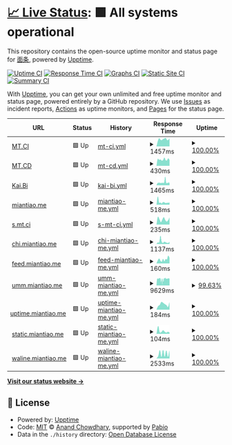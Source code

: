 # [📈 Live Status](https://uptime.miantiao.me): <!--live status--> **🟩 All systems operational**

This repository contains the open-source uptime monitor and status page for [面条](https://mt.ci), powered by [Upptime](https://github.com/upptime/upptime).

[![Uptime CI](https://github.com/ccbikai/upptime/workflows/Uptime%20CI/badge.svg)](https://github.com/ccbikai/upptime/actions?query=workflow%3A%22Uptime+CI%22)
[![Response Time CI](https://github.com/ccbikai/upptime/workflows/Response%20Time%20CI/badge.svg)](https://github.com/ccbikai/upptime/actions?query=workflow%3A%22Response+Time+CI%22)
[![Graphs CI](https://github.com/ccbikai/upptime/workflows/Graphs%20CI/badge.svg)](https://github.com/ccbikai/upptime/actions?query=workflow%3A%22Graphs+CI%22)
[![Static Site CI](https://github.com/ccbikai/upptime/workflows/Static%20Site%20CI/badge.svg)](https://github.com/ccbikai/upptime/actions?query=workflow%3A%22Static+Site+CI%22)
[![Summary CI](https://github.com/ccbikai/upptime/workflows/Summary%20CI/badge.svg)](https://github.com/ccbikai/upptime/actions?query=workflow%3A%22Summary+CI%22)

With [Upptime](https://upptime.js.org), you can get your own unlimited and free uptime monitor and status page, powered entirely by a GitHub repository. We use [Issues](https://github.com/ccbikai/upptime/issues) as incident reports, [Actions](https://github.com/ccbikai/upptime/actions) as uptime monitors, and [Pages](https://uptime.miantiao.me) for the status page.

<!--start: status pages-->
<!-- This summary is generated by Upptime (https://github.com/upptime/upptime) -->
<!-- Do not edit this manually, your changes will be overwritten -->
<!-- prettier-ignore -->
| URL | Status | History | Response Time | Uptime |
| --- | ------ | ------- | ------------- | ------ |
| <img alt="" src="https://icons.duckduckgo.com/ip3/mt.ci.ico" height="13"> [MT.CI](https://mt.ci) | 🟩 Up | [mt-ci.yml](https://github.com/ccbikai/upptime/commits/HEAD/history/mt-ci.yml) | <details><summary><img alt="Response time graph" src="./graphs/mt-ci/response-time-week.png" height="20"> 1457ms</summary><br><a href="https://uptime.miantiao.me/history/mt-ci"><img alt="Response time 1548" src="https://img.shields.io/endpoint?url=https%3A%2F%2Fraw.githubusercontent.com%2Fccbikai%2Fupptime%2FHEAD%2Fapi%2Fmt-ci%2Fresponse-time.json"></a><br><a href="https://uptime.miantiao.me/history/mt-ci"><img alt="24-hour response time 1632" src="https://img.shields.io/endpoint?url=https%3A%2F%2Fraw.githubusercontent.com%2Fccbikai%2Fupptime%2FHEAD%2Fapi%2Fmt-ci%2Fresponse-time-day.json"></a><br><a href="https://uptime.miantiao.me/history/mt-ci"><img alt="7-day response time 1457" src="https://img.shields.io/endpoint?url=https%3A%2F%2Fraw.githubusercontent.com%2Fccbikai%2Fupptime%2FHEAD%2Fapi%2Fmt-ci%2Fresponse-time-week.json"></a><br><a href="https://uptime.miantiao.me/history/mt-ci"><img alt="30-day response time 1548" src="https://img.shields.io/endpoint?url=https%3A%2F%2Fraw.githubusercontent.com%2Fccbikai%2Fupptime%2FHEAD%2Fapi%2Fmt-ci%2Fresponse-time-month.json"></a><br><a href="https://uptime.miantiao.me/history/mt-ci"><img alt="1-year response time 1548" src="https://img.shields.io/endpoint?url=https%3A%2F%2Fraw.githubusercontent.com%2Fccbikai%2Fupptime%2FHEAD%2Fapi%2Fmt-ci%2Fresponse-time-year.json"></a></details> | <details><summary><a href="https://uptime.miantiao.me/history/mt-ci">100.00%</a></summary><a href="https://uptime.miantiao.me/history/mt-ci"><img alt="All-time uptime 100.00%" src="https://img.shields.io/endpoint?url=https%3A%2F%2Fraw.githubusercontent.com%2Fccbikai%2Fupptime%2FHEAD%2Fapi%2Fmt-ci%2Fuptime.json"></a><br><a href="https://uptime.miantiao.me/history/mt-ci"><img alt="24-hour uptime 100.00%" src="https://img.shields.io/endpoint?url=https%3A%2F%2Fraw.githubusercontent.com%2Fccbikai%2Fupptime%2FHEAD%2Fapi%2Fmt-ci%2Fuptime-day.json"></a><br><a href="https://uptime.miantiao.me/history/mt-ci"><img alt="7-day uptime 100.00%" src="https://img.shields.io/endpoint?url=https%3A%2F%2Fraw.githubusercontent.com%2Fccbikai%2Fupptime%2FHEAD%2Fapi%2Fmt-ci%2Fuptime-week.json"></a><br><a href="https://uptime.miantiao.me/history/mt-ci"><img alt="30-day uptime 100.00%" src="https://img.shields.io/endpoint?url=https%3A%2F%2Fraw.githubusercontent.com%2Fccbikai%2Fupptime%2FHEAD%2Fapi%2Fmt-ci%2Fuptime-month.json"></a><br><a href="https://uptime.miantiao.me/history/mt-ci"><img alt="1-year uptime 100.00%" src="https://img.shields.io/endpoint?url=https%3A%2F%2Fraw.githubusercontent.com%2Fccbikai%2Fupptime%2FHEAD%2Fapi%2Fmt-ci%2Fuptime-year.json"></a></details>
| <img alt="" src="https://icons.duckduckgo.com/ip3/mt.cd.ico" height="13"> [MT.CD](https://mt.cd) | 🟩 Up | [mt-cd.yml](https://github.com/ccbikai/upptime/commits/HEAD/history/mt-cd.yml) | <details><summary><img alt="Response time graph" src="./graphs/mt-cd/response-time-week.png" height="20"> 430ms</summary><br><a href="https://uptime.miantiao.me/history/mt-cd"><img alt="Response time 445" src="https://img.shields.io/endpoint?url=https%3A%2F%2Fraw.githubusercontent.com%2Fccbikai%2Fupptime%2FHEAD%2Fapi%2Fmt-cd%2Fresponse-time.json"></a><br><a href="https://uptime.miantiao.me/history/mt-cd"><img alt="24-hour response time 401" src="https://img.shields.io/endpoint?url=https%3A%2F%2Fraw.githubusercontent.com%2Fccbikai%2Fupptime%2FHEAD%2Fapi%2Fmt-cd%2Fresponse-time-day.json"></a><br><a href="https://uptime.miantiao.me/history/mt-cd"><img alt="7-day response time 430" src="https://img.shields.io/endpoint?url=https%3A%2F%2Fraw.githubusercontent.com%2Fccbikai%2Fupptime%2FHEAD%2Fapi%2Fmt-cd%2Fresponse-time-week.json"></a><br><a href="https://uptime.miantiao.me/history/mt-cd"><img alt="30-day response time 445" src="https://img.shields.io/endpoint?url=https%3A%2F%2Fraw.githubusercontent.com%2Fccbikai%2Fupptime%2FHEAD%2Fapi%2Fmt-cd%2Fresponse-time-month.json"></a><br><a href="https://uptime.miantiao.me/history/mt-cd"><img alt="1-year response time 445" src="https://img.shields.io/endpoint?url=https%3A%2F%2Fraw.githubusercontent.com%2Fccbikai%2Fupptime%2FHEAD%2Fapi%2Fmt-cd%2Fresponse-time-year.json"></a></details> | <details><summary><a href="https://uptime.miantiao.me/history/mt-cd">100.00%</a></summary><a href="https://uptime.miantiao.me/history/mt-cd"><img alt="All-time uptime 100.00%" src="https://img.shields.io/endpoint?url=https%3A%2F%2Fraw.githubusercontent.com%2Fccbikai%2Fupptime%2FHEAD%2Fapi%2Fmt-cd%2Fuptime.json"></a><br><a href="https://uptime.miantiao.me/history/mt-cd"><img alt="24-hour uptime 100.00%" src="https://img.shields.io/endpoint?url=https%3A%2F%2Fraw.githubusercontent.com%2Fccbikai%2Fupptime%2FHEAD%2Fapi%2Fmt-cd%2Fuptime-day.json"></a><br><a href="https://uptime.miantiao.me/history/mt-cd"><img alt="7-day uptime 100.00%" src="https://img.shields.io/endpoint?url=https%3A%2F%2Fraw.githubusercontent.com%2Fccbikai%2Fupptime%2FHEAD%2Fapi%2Fmt-cd%2Fuptime-week.json"></a><br><a href="https://uptime.miantiao.me/history/mt-cd"><img alt="30-day uptime 100.00%" src="https://img.shields.io/endpoint?url=https%3A%2F%2Fraw.githubusercontent.com%2Fccbikai%2Fupptime%2FHEAD%2Fapi%2Fmt-cd%2Fuptime-month.json"></a><br><a href="https://uptime.miantiao.me/history/mt-cd"><img alt="1-year uptime 100.00%" src="https://img.shields.io/endpoint?url=https%3A%2F%2Fraw.githubusercontent.com%2Fccbikai%2Fupptime%2FHEAD%2Fapi%2Fmt-cd%2Fuptime-year.json"></a></details>
| <img alt="" src="https://icons.duckduckgo.com/ip3/kai.bi.ico" height="13"> [Kai.Bi](https://kai.bi) | 🟩 Up | [kai-bi.yml](https://github.com/ccbikai/upptime/commits/HEAD/history/kai-bi.yml) | <details><summary><img alt="Response time graph" src="./graphs/kai-bi/response-time-week.png" height="20"> 1465ms</summary><br><a href="https://uptime.miantiao.me/history/kai-bi"><img alt="Response time 1362" src="https://img.shields.io/endpoint?url=https%3A%2F%2Fraw.githubusercontent.com%2Fccbikai%2Fupptime%2FHEAD%2Fapi%2Fkai-bi%2Fresponse-time.json"></a><br><a href="https://uptime.miantiao.me/history/kai-bi"><img alt="24-hour response time 1235" src="https://img.shields.io/endpoint?url=https%3A%2F%2Fraw.githubusercontent.com%2Fccbikai%2Fupptime%2FHEAD%2Fapi%2Fkai-bi%2Fresponse-time-day.json"></a><br><a href="https://uptime.miantiao.me/history/kai-bi"><img alt="7-day response time 1465" src="https://img.shields.io/endpoint?url=https%3A%2F%2Fraw.githubusercontent.com%2Fccbikai%2Fupptime%2FHEAD%2Fapi%2Fkai-bi%2Fresponse-time-week.json"></a><br><a href="https://uptime.miantiao.me/history/kai-bi"><img alt="30-day response time 1362" src="https://img.shields.io/endpoint?url=https%3A%2F%2Fraw.githubusercontent.com%2Fccbikai%2Fupptime%2FHEAD%2Fapi%2Fkai-bi%2Fresponse-time-month.json"></a><br><a href="https://uptime.miantiao.me/history/kai-bi"><img alt="1-year response time 1362" src="https://img.shields.io/endpoint?url=https%3A%2F%2Fraw.githubusercontent.com%2Fccbikai%2Fupptime%2FHEAD%2Fapi%2Fkai-bi%2Fresponse-time-year.json"></a></details> | <details><summary><a href="https://uptime.miantiao.me/history/kai-bi">100.00%</a></summary><a href="https://uptime.miantiao.me/history/kai-bi"><img alt="All-time uptime 100.00%" src="https://img.shields.io/endpoint?url=https%3A%2F%2Fraw.githubusercontent.com%2Fccbikai%2Fupptime%2FHEAD%2Fapi%2Fkai-bi%2Fuptime.json"></a><br><a href="https://uptime.miantiao.me/history/kai-bi"><img alt="24-hour uptime 100.00%" src="https://img.shields.io/endpoint?url=https%3A%2F%2Fraw.githubusercontent.com%2Fccbikai%2Fupptime%2FHEAD%2Fapi%2Fkai-bi%2Fuptime-day.json"></a><br><a href="https://uptime.miantiao.me/history/kai-bi"><img alt="7-day uptime 100.00%" src="https://img.shields.io/endpoint?url=https%3A%2F%2Fraw.githubusercontent.com%2Fccbikai%2Fupptime%2FHEAD%2Fapi%2Fkai-bi%2Fuptime-week.json"></a><br><a href="https://uptime.miantiao.me/history/kai-bi"><img alt="30-day uptime 100.00%" src="https://img.shields.io/endpoint?url=https%3A%2F%2Fraw.githubusercontent.com%2Fccbikai%2Fupptime%2FHEAD%2Fapi%2Fkai-bi%2Fuptime-month.json"></a><br><a href="https://uptime.miantiao.me/history/kai-bi"><img alt="1-year uptime 100.00%" src="https://img.shields.io/endpoint?url=https%3A%2F%2Fraw.githubusercontent.com%2Fccbikai%2Fupptime%2FHEAD%2Fapi%2Fkai-bi%2Fuptime-year.json"></a></details>
| <img alt="" src="https://icons.duckduckgo.com/ip3/miantiao.me.ico" height="13"> [miantiao.me](https://miantiao.me) | 🟩 Up | [miantiao-me.yml](https://github.com/ccbikai/upptime/commits/HEAD/history/miantiao-me.yml) | <details><summary><img alt="Response time graph" src="./graphs/miantiao-me/response-time-week.png" height="20"> 518ms</summary><br><a href="https://uptime.miantiao.me/history/miantiao-me"><img alt="Response time 482" src="https://img.shields.io/endpoint?url=https%3A%2F%2Fraw.githubusercontent.com%2Fccbikai%2Fupptime%2FHEAD%2Fapi%2Fmiantiao-me%2Fresponse-time.json"></a><br><a href="https://uptime.miantiao.me/history/miantiao-me"><img alt="24-hour response time 429" src="https://img.shields.io/endpoint?url=https%3A%2F%2Fraw.githubusercontent.com%2Fccbikai%2Fupptime%2FHEAD%2Fapi%2Fmiantiao-me%2Fresponse-time-day.json"></a><br><a href="https://uptime.miantiao.me/history/miantiao-me"><img alt="7-day response time 518" src="https://img.shields.io/endpoint?url=https%3A%2F%2Fraw.githubusercontent.com%2Fccbikai%2Fupptime%2FHEAD%2Fapi%2Fmiantiao-me%2Fresponse-time-week.json"></a><br><a href="https://uptime.miantiao.me/history/miantiao-me"><img alt="30-day response time 482" src="https://img.shields.io/endpoint?url=https%3A%2F%2Fraw.githubusercontent.com%2Fccbikai%2Fupptime%2FHEAD%2Fapi%2Fmiantiao-me%2Fresponse-time-month.json"></a><br><a href="https://uptime.miantiao.me/history/miantiao-me"><img alt="1-year response time 482" src="https://img.shields.io/endpoint?url=https%3A%2F%2Fraw.githubusercontent.com%2Fccbikai%2Fupptime%2FHEAD%2Fapi%2Fmiantiao-me%2Fresponse-time-year.json"></a></details> | <details><summary><a href="https://uptime.miantiao.me/history/miantiao-me">100.00%</a></summary><a href="https://uptime.miantiao.me/history/miantiao-me"><img alt="All-time uptime 100.00%" src="https://img.shields.io/endpoint?url=https%3A%2F%2Fraw.githubusercontent.com%2Fccbikai%2Fupptime%2FHEAD%2Fapi%2Fmiantiao-me%2Fuptime.json"></a><br><a href="https://uptime.miantiao.me/history/miantiao-me"><img alt="24-hour uptime 100.00%" src="https://img.shields.io/endpoint?url=https%3A%2F%2Fraw.githubusercontent.com%2Fccbikai%2Fupptime%2FHEAD%2Fapi%2Fmiantiao-me%2Fuptime-day.json"></a><br><a href="https://uptime.miantiao.me/history/miantiao-me"><img alt="7-day uptime 100.00%" src="https://img.shields.io/endpoint?url=https%3A%2F%2Fraw.githubusercontent.com%2Fccbikai%2Fupptime%2FHEAD%2Fapi%2Fmiantiao-me%2Fuptime-week.json"></a><br><a href="https://uptime.miantiao.me/history/miantiao-me"><img alt="30-day uptime 100.00%" src="https://img.shields.io/endpoint?url=https%3A%2F%2Fraw.githubusercontent.com%2Fccbikai%2Fupptime%2FHEAD%2Fapi%2Fmiantiao-me%2Fuptime-month.json"></a><br><a href="https://uptime.miantiao.me/history/miantiao-me"><img alt="1-year uptime 100.00%" src="https://img.shields.io/endpoint?url=https%3A%2F%2Fraw.githubusercontent.com%2Fccbikai%2Fupptime%2FHEAD%2Fapi%2Fmiantiao-me%2Fuptime-year.json"></a></details>
| <img alt="" src="https://icons.duckduckgo.com/ip3/s.mt.ci.ico" height="13"> [s.mt.ci](https://s.mt.ci) | 🟩 Up | [s-mt-ci.yml](https://github.com/ccbikai/upptime/commits/HEAD/history/s-mt-ci.yml) | <details><summary><img alt="Response time graph" src="./graphs/s-mt-ci/response-time-week.png" height="20"> 235ms</summary><br><a href="https://uptime.miantiao.me/history/s-mt-ci"><img alt="Response time 235" src="https://img.shields.io/endpoint?url=https%3A%2F%2Fraw.githubusercontent.com%2Fccbikai%2Fupptime%2FHEAD%2Fapi%2Fs-mt-ci%2Fresponse-time.json"></a><br><a href="https://uptime.miantiao.me/history/s-mt-ci"><img alt="24-hour response time 323" src="https://img.shields.io/endpoint?url=https%3A%2F%2Fraw.githubusercontent.com%2Fccbikai%2Fupptime%2FHEAD%2Fapi%2Fs-mt-ci%2Fresponse-time-day.json"></a><br><a href="https://uptime.miantiao.me/history/s-mt-ci"><img alt="7-day response time 235" src="https://img.shields.io/endpoint?url=https%3A%2F%2Fraw.githubusercontent.com%2Fccbikai%2Fupptime%2FHEAD%2Fapi%2Fs-mt-ci%2Fresponse-time-week.json"></a><br><a href="https://uptime.miantiao.me/history/s-mt-ci"><img alt="30-day response time 235" src="https://img.shields.io/endpoint?url=https%3A%2F%2Fraw.githubusercontent.com%2Fccbikai%2Fupptime%2FHEAD%2Fapi%2Fs-mt-ci%2Fresponse-time-month.json"></a><br><a href="https://uptime.miantiao.me/history/s-mt-ci"><img alt="1-year response time 235" src="https://img.shields.io/endpoint?url=https%3A%2F%2Fraw.githubusercontent.com%2Fccbikai%2Fupptime%2FHEAD%2Fapi%2Fs-mt-ci%2Fresponse-time-year.json"></a></details> | <details><summary><a href="https://uptime.miantiao.me/history/s-mt-ci">100.00%</a></summary><a href="https://uptime.miantiao.me/history/s-mt-ci"><img alt="All-time uptime 100.00%" src="https://img.shields.io/endpoint?url=https%3A%2F%2Fraw.githubusercontent.com%2Fccbikai%2Fupptime%2FHEAD%2Fapi%2Fs-mt-ci%2Fuptime.json"></a><br><a href="https://uptime.miantiao.me/history/s-mt-ci"><img alt="24-hour uptime 100.00%" src="https://img.shields.io/endpoint?url=https%3A%2F%2Fraw.githubusercontent.com%2Fccbikai%2Fupptime%2FHEAD%2Fapi%2Fs-mt-ci%2Fuptime-day.json"></a><br><a href="https://uptime.miantiao.me/history/s-mt-ci"><img alt="7-day uptime 100.00%" src="https://img.shields.io/endpoint?url=https%3A%2F%2Fraw.githubusercontent.com%2Fccbikai%2Fupptime%2FHEAD%2Fapi%2Fs-mt-ci%2Fuptime-week.json"></a><br><a href="https://uptime.miantiao.me/history/s-mt-ci"><img alt="30-day uptime 100.00%" src="https://img.shields.io/endpoint?url=https%3A%2F%2Fraw.githubusercontent.com%2Fccbikai%2Fupptime%2FHEAD%2Fapi%2Fs-mt-ci%2Fuptime-month.json"></a><br><a href="https://uptime.miantiao.me/history/s-mt-ci"><img alt="1-year uptime 100.00%" src="https://img.shields.io/endpoint?url=https%3A%2F%2Fraw.githubusercontent.com%2Fccbikai%2Fupptime%2FHEAD%2Fapi%2Fs-mt-ci%2Fuptime-year.json"></a></details>
| <img alt="" src="https://icons.duckduckgo.com/ip3/chi.miantiao.me.ico" height="13"> [chi.miantiao.me](https://chi.miantiao.me) | 🟩 Up | [chi-miantiao-me.yml](https://github.com/ccbikai/upptime/commits/HEAD/history/chi-miantiao-me.yml) | <details><summary><img alt="Response time graph" src="./graphs/chi-miantiao-me/response-time-week.png" height="20"> 1137ms</summary><br><a href="https://uptime.miantiao.me/history/chi-miantiao-me"><img alt="Response time 1077" src="https://img.shields.io/endpoint?url=https%3A%2F%2Fraw.githubusercontent.com%2Fccbikai%2Fupptime%2FHEAD%2Fapi%2Fchi-miantiao-me%2Fresponse-time.json"></a><br><a href="https://uptime.miantiao.me/history/chi-miantiao-me"><img alt="24-hour response time 1062" src="https://img.shields.io/endpoint?url=https%3A%2F%2Fraw.githubusercontent.com%2Fccbikai%2Fupptime%2FHEAD%2Fapi%2Fchi-miantiao-me%2Fresponse-time-day.json"></a><br><a href="https://uptime.miantiao.me/history/chi-miantiao-me"><img alt="7-day response time 1137" src="https://img.shields.io/endpoint?url=https%3A%2F%2Fraw.githubusercontent.com%2Fccbikai%2Fupptime%2FHEAD%2Fapi%2Fchi-miantiao-me%2Fresponse-time-week.json"></a><br><a href="https://uptime.miantiao.me/history/chi-miantiao-me"><img alt="30-day response time 1077" src="https://img.shields.io/endpoint?url=https%3A%2F%2Fraw.githubusercontent.com%2Fccbikai%2Fupptime%2FHEAD%2Fapi%2Fchi-miantiao-me%2Fresponse-time-month.json"></a><br><a href="https://uptime.miantiao.me/history/chi-miantiao-me"><img alt="1-year response time 1077" src="https://img.shields.io/endpoint?url=https%3A%2F%2Fraw.githubusercontent.com%2Fccbikai%2Fupptime%2FHEAD%2Fapi%2Fchi-miantiao-me%2Fresponse-time-year.json"></a></details> | <details><summary><a href="https://uptime.miantiao.me/history/chi-miantiao-me">100.00%</a></summary><a href="https://uptime.miantiao.me/history/chi-miantiao-me"><img alt="All-time uptime 100.00%" src="https://img.shields.io/endpoint?url=https%3A%2F%2Fraw.githubusercontent.com%2Fccbikai%2Fupptime%2FHEAD%2Fapi%2Fchi-miantiao-me%2Fuptime.json"></a><br><a href="https://uptime.miantiao.me/history/chi-miantiao-me"><img alt="24-hour uptime 100.00%" src="https://img.shields.io/endpoint?url=https%3A%2F%2Fraw.githubusercontent.com%2Fccbikai%2Fupptime%2FHEAD%2Fapi%2Fchi-miantiao-me%2Fuptime-day.json"></a><br><a href="https://uptime.miantiao.me/history/chi-miantiao-me"><img alt="7-day uptime 100.00%" src="https://img.shields.io/endpoint?url=https%3A%2F%2Fraw.githubusercontent.com%2Fccbikai%2Fupptime%2FHEAD%2Fapi%2Fchi-miantiao-me%2Fuptime-week.json"></a><br><a href="https://uptime.miantiao.me/history/chi-miantiao-me"><img alt="30-day uptime 100.00%" src="https://img.shields.io/endpoint?url=https%3A%2F%2Fraw.githubusercontent.com%2Fccbikai%2Fupptime%2FHEAD%2Fapi%2Fchi-miantiao-me%2Fuptime-month.json"></a><br><a href="https://uptime.miantiao.me/history/chi-miantiao-me"><img alt="1-year uptime 100.00%" src="https://img.shields.io/endpoint?url=https%3A%2F%2Fraw.githubusercontent.com%2Fccbikai%2Fupptime%2FHEAD%2Fapi%2Fchi-miantiao-me%2Fuptime-year.json"></a></details>
| <img alt="" src="https://icons.duckduckgo.com/ip3/feed.miantiao.me.ico" height="13"> [feed.miantiao.me](https://feed.miantiao.me) | 🟩 Up | [feed-miantiao-me.yml](https://github.com/ccbikai/upptime/commits/HEAD/history/feed-miantiao-me.yml) | <details><summary><img alt="Response time graph" src="./graphs/feed-miantiao-me/response-time-week.png" height="20"> 160ms</summary><br><a href="https://uptime.miantiao.me/history/feed-miantiao-me"><img alt="Response time 224" src="https://img.shields.io/endpoint?url=https%3A%2F%2Fraw.githubusercontent.com%2Fccbikai%2Fupptime%2FHEAD%2Fapi%2Ffeed-miantiao-me%2Fresponse-time.json"></a><br><a href="https://uptime.miantiao.me/history/feed-miantiao-me"><img alt="24-hour response time 223" src="https://img.shields.io/endpoint?url=https%3A%2F%2Fraw.githubusercontent.com%2Fccbikai%2Fupptime%2FHEAD%2Fapi%2Ffeed-miantiao-me%2Fresponse-time-day.json"></a><br><a href="https://uptime.miantiao.me/history/feed-miantiao-me"><img alt="7-day response time 160" src="https://img.shields.io/endpoint?url=https%3A%2F%2Fraw.githubusercontent.com%2Fccbikai%2Fupptime%2FHEAD%2Fapi%2Ffeed-miantiao-me%2Fresponse-time-week.json"></a><br><a href="https://uptime.miantiao.me/history/feed-miantiao-me"><img alt="30-day response time 224" src="https://img.shields.io/endpoint?url=https%3A%2F%2Fraw.githubusercontent.com%2Fccbikai%2Fupptime%2FHEAD%2Fapi%2Ffeed-miantiao-me%2Fresponse-time-month.json"></a><br><a href="https://uptime.miantiao.me/history/feed-miantiao-me"><img alt="1-year response time 224" src="https://img.shields.io/endpoint?url=https%3A%2F%2Fraw.githubusercontent.com%2Fccbikai%2Fupptime%2FHEAD%2Fapi%2Ffeed-miantiao-me%2Fresponse-time-year.json"></a></details> | <details><summary><a href="https://uptime.miantiao.me/history/feed-miantiao-me">100.00%</a></summary><a href="https://uptime.miantiao.me/history/feed-miantiao-me"><img alt="All-time uptime 99.71%" src="https://img.shields.io/endpoint?url=https%3A%2F%2Fraw.githubusercontent.com%2Fccbikai%2Fupptime%2FHEAD%2Fapi%2Ffeed-miantiao-me%2Fuptime.json"></a><br><a href="https://uptime.miantiao.me/history/feed-miantiao-me"><img alt="24-hour uptime 100.00%" src="https://img.shields.io/endpoint?url=https%3A%2F%2Fraw.githubusercontent.com%2Fccbikai%2Fupptime%2FHEAD%2Fapi%2Ffeed-miantiao-me%2Fuptime-day.json"></a><br><a href="https://uptime.miantiao.me/history/feed-miantiao-me"><img alt="7-day uptime 100.00%" src="https://img.shields.io/endpoint?url=https%3A%2F%2Fraw.githubusercontent.com%2Fccbikai%2Fupptime%2FHEAD%2Fapi%2Ffeed-miantiao-me%2Fuptime-week.json"></a><br><a href="https://uptime.miantiao.me/history/feed-miantiao-me"><img alt="30-day uptime 99.71%" src="https://img.shields.io/endpoint?url=https%3A%2F%2Fraw.githubusercontent.com%2Fccbikai%2Fupptime%2FHEAD%2Fapi%2Ffeed-miantiao-me%2Fuptime-month.json"></a><br><a href="https://uptime.miantiao.me/history/feed-miantiao-me"><img alt="1-year uptime 99.71%" src="https://img.shields.io/endpoint?url=https%3A%2F%2Fraw.githubusercontent.com%2Fccbikai%2Fupptime%2FHEAD%2Fapi%2Ffeed-miantiao-me%2Fuptime-year.json"></a></details>
| <img alt="" src="https://icons.duckduckgo.com/ip3/umm.miantiao.me.ico" height="13"> [umm.miantiao.me](https://umm.miantiao.me/api/auth/verify) | 🟩 Up | [umm-miantiao-me.yml](https://github.com/ccbikai/upptime/commits/HEAD/history/umm-miantiao-me.yml) | <details><summary><img alt="Response time graph" src="./graphs/umm-miantiao-me/response-time-week.png" height="20"> 9629ms</summary><br><a href="https://uptime.miantiao.me/history/umm-miantiao-me"><img alt="Response time 9629" src="https://img.shields.io/endpoint?url=https%3A%2F%2Fraw.githubusercontent.com%2Fccbikai%2Fupptime%2FHEAD%2Fapi%2Fumm-miantiao-me%2Fresponse-time.json"></a><br><a href="https://uptime.miantiao.me/history/umm-miantiao-me"><img alt="24-hour response time 8471" src="https://img.shields.io/endpoint?url=https%3A%2F%2Fraw.githubusercontent.com%2Fccbikai%2Fupptime%2FHEAD%2Fapi%2Fumm-miantiao-me%2Fresponse-time-day.json"></a><br><a href="https://uptime.miantiao.me/history/umm-miantiao-me"><img alt="7-day response time 9629" src="https://img.shields.io/endpoint?url=https%3A%2F%2Fraw.githubusercontent.com%2Fccbikai%2Fupptime%2FHEAD%2Fapi%2Fumm-miantiao-me%2Fresponse-time-week.json"></a><br><a href="https://uptime.miantiao.me/history/umm-miantiao-me"><img alt="30-day response time 9629" src="https://img.shields.io/endpoint?url=https%3A%2F%2Fraw.githubusercontent.com%2Fccbikai%2Fupptime%2FHEAD%2Fapi%2Fumm-miantiao-me%2Fresponse-time-month.json"></a><br><a href="https://uptime.miantiao.me/history/umm-miantiao-me"><img alt="1-year response time 9629" src="https://img.shields.io/endpoint?url=https%3A%2F%2Fraw.githubusercontent.com%2Fccbikai%2Fupptime%2FHEAD%2Fapi%2Fumm-miantiao-me%2Fresponse-time-year.json"></a></details> | <details><summary><a href="https://uptime.miantiao.me/history/umm-miantiao-me">99.63%</a></summary><a href="https://uptime.miantiao.me/history/umm-miantiao-me"><img alt="All-time uptime 99.63%" src="https://img.shields.io/endpoint?url=https%3A%2F%2Fraw.githubusercontent.com%2Fccbikai%2Fupptime%2FHEAD%2Fapi%2Fumm-miantiao-me%2Fuptime.json"></a><br><a href="https://uptime.miantiao.me/history/umm-miantiao-me"><img alt="24-hour uptime 99.34%" src="https://img.shields.io/endpoint?url=https%3A%2F%2Fraw.githubusercontent.com%2Fccbikai%2Fupptime%2FHEAD%2Fapi%2Fumm-miantiao-me%2Fuptime-day.json"></a><br><a href="https://uptime.miantiao.me/history/umm-miantiao-me"><img alt="7-day uptime 99.63%" src="https://img.shields.io/endpoint?url=https%3A%2F%2Fraw.githubusercontent.com%2Fccbikai%2Fupptime%2FHEAD%2Fapi%2Fumm-miantiao-me%2Fuptime-week.json"></a><br><a href="https://uptime.miantiao.me/history/umm-miantiao-me"><img alt="30-day uptime 99.63%" src="https://img.shields.io/endpoint?url=https%3A%2F%2Fraw.githubusercontent.com%2Fccbikai%2Fupptime%2FHEAD%2Fapi%2Fumm-miantiao-me%2Fuptime-month.json"></a><br><a href="https://uptime.miantiao.me/history/umm-miantiao-me"><img alt="1-year uptime 99.63%" src="https://img.shields.io/endpoint?url=https%3A%2F%2Fraw.githubusercontent.com%2Fccbikai%2Fupptime%2FHEAD%2Fapi%2Fumm-miantiao-me%2Fuptime-year.json"></a></details>
| <img alt="" src="https://icons.duckduckgo.com/ip3/uptime.miantiao.me.ico" height="13"> [uptime.miantiao.me](https://uptime.miantiao.me) | 🟩 Up | [uptime-miantiao-me.yml](https://github.com/ccbikai/upptime/commits/HEAD/history/uptime-miantiao-me.yml) | <details><summary><img alt="Response time graph" src="./graphs/uptime-miantiao-me/response-time-week.png" height="20"> 184ms</summary><br><a href="https://uptime.miantiao.me/history/uptime-miantiao-me"><img alt="Response time 184" src="https://img.shields.io/endpoint?url=https%3A%2F%2Fraw.githubusercontent.com%2Fccbikai%2Fupptime%2FHEAD%2Fapi%2Fuptime-miantiao-me%2Fresponse-time.json"></a><br><a href="https://uptime.miantiao.me/history/uptime-miantiao-me"><img alt="24-hour response time 254" src="https://img.shields.io/endpoint?url=https%3A%2F%2Fraw.githubusercontent.com%2Fccbikai%2Fupptime%2FHEAD%2Fapi%2Fuptime-miantiao-me%2Fresponse-time-day.json"></a><br><a href="https://uptime.miantiao.me/history/uptime-miantiao-me"><img alt="7-day response time 184" src="https://img.shields.io/endpoint?url=https%3A%2F%2Fraw.githubusercontent.com%2Fccbikai%2Fupptime%2FHEAD%2Fapi%2Fuptime-miantiao-me%2Fresponse-time-week.json"></a><br><a href="https://uptime.miantiao.me/history/uptime-miantiao-me"><img alt="30-day response time 184" src="https://img.shields.io/endpoint?url=https%3A%2F%2Fraw.githubusercontent.com%2Fccbikai%2Fupptime%2FHEAD%2Fapi%2Fuptime-miantiao-me%2Fresponse-time-month.json"></a><br><a href="https://uptime.miantiao.me/history/uptime-miantiao-me"><img alt="1-year response time 184" src="https://img.shields.io/endpoint?url=https%3A%2F%2Fraw.githubusercontent.com%2Fccbikai%2Fupptime%2FHEAD%2Fapi%2Fuptime-miantiao-me%2Fresponse-time-year.json"></a></details> | <details><summary><a href="https://uptime.miantiao.me/history/uptime-miantiao-me">100.00%</a></summary><a href="https://uptime.miantiao.me/history/uptime-miantiao-me"><img alt="All-time uptime 100.00%" src="https://img.shields.io/endpoint?url=https%3A%2F%2Fraw.githubusercontent.com%2Fccbikai%2Fupptime%2FHEAD%2Fapi%2Fuptime-miantiao-me%2Fuptime.json"></a><br><a href="https://uptime.miantiao.me/history/uptime-miantiao-me"><img alt="24-hour uptime 100.00%" src="https://img.shields.io/endpoint?url=https%3A%2F%2Fraw.githubusercontent.com%2Fccbikai%2Fupptime%2FHEAD%2Fapi%2Fuptime-miantiao-me%2Fuptime-day.json"></a><br><a href="https://uptime.miantiao.me/history/uptime-miantiao-me"><img alt="7-day uptime 100.00%" src="https://img.shields.io/endpoint?url=https%3A%2F%2Fraw.githubusercontent.com%2Fccbikai%2Fupptime%2FHEAD%2Fapi%2Fuptime-miantiao-me%2Fuptime-week.json"></a><br><a href="https://uptime.miantiao.me/history/uptime-miantiao-me"><img alt="30-day uptime 100.00%" src="https://img.shields.io/endpoint?url=https%3A%2F%2Fraw.githubusercontent.com%2Fccbikai%2Fupptime%2FHEAD%2Fapi%2Fuptime-miantiao-me%2Fuptime-month.json"></a><br><a href="https://uptime.miantiao.me/history/uptime-miantiao-me"><img alt="1-year uptime 100.00%" src="https://img.shields.io/endpoint?url=https%3A%2F%2Fraw.githubusercontent.com%2Fccbikai%2Fupptime%2FHEAD%2Fapi%2Fuptime-miantiao-me%2Fuptime-year.json"></a></details>
| <img alt="" src="https://icons.duckduckgo.com/ip3/static.miantiao.me.ico" height="13"> [static.miantiao.me](https://static.miantiao.me/share/2024/k3g4qs/c3TrOQ.png) | 🟩 Up | [static-miantiao-me.yml](https://github.com/ccbikai/upptime/commits/HEAD/history/static-miantiao-me.yml) | <details><summary><img alt="Response time graph" src="./graphs/static-miantiao-me/response-time-week.png" height="20"> 104ms</summary><br><a href="https://uptime.miantiao.me/history/static-miantiao-me"><img alt="Response time 104" src="https://img.shields.io/endpoint?url=https%3A%2F%2Fraw.githubusercontent.com%2Fccbikai%2Fupptime%2FHEAD%2Fapi%2Fstatic-miantiao-me%2Fresponse-time.json"></a><br><a href="https://uptime.miantiao.me/history/static-miantiao-me"><img alt="24-hour response time 52" src="https://img.shields.io/endpoint?url=https%3A%2F%2Fraw.githubusercontent.com%2Fccbikai%2Fupptime%2FHEAD%2Fapi%2Fstatic-miantiao-me%2Fresponse-time-day.json"></a><br><a href="https://uptime.miantiao.me/history/static-miantiao-me"><img alt="7-day response time 104" src="https://img.shields.io/endpoint?url=https%3A%2F%2Fraw.githubusercontent.com%2Fccbikai%2Fupptime%2FHEAD%2Fapi%2Fstatic-miantiao-me%2Fresponse-time-week.json"></a><br><a href="https://uptime.miantiao.me/history/static-miantiao-me"><img alt="30-day response time 104" src="https://img.shields.io/endpoint?url=https%3A%2F%2Fraw.githubusercontent.com%2Fccbikai%2Fupptime%2FHEAD%2Fapi%2Fstatic-miantiao-me%2Fresponse-time-month.json"></a><br><a href="https://uptime.miantiao.me/history/static-miantiao-me"><img alt="1-year response time 104" src="https://img.shields.io/endpoint?url=https%3A%2F%2Fraw.githubusercontent.com%2Fccbikai%2Fupptime%2FHEAD%2Fapi%2Fstatic-miantiao-me%2Fresponse-time-year.json"></a></details> | <details><summary><a href="https://uptime.miantiao.me/history/static-miantiao-me">100.00%</a></summary><a href="https://uptime.miantiao.me/history/static-miantiao-me"><img alt="All-time uptime 100.00%" src="https://img.shields.io/endpoint?url=https%3A%2F%2Fraw.githubusercontent.com%2Fccbikai%2Fupptime%2FHEAD%2Fapi%2Fstatic-miantiao-me%2Fuptime.json"></a><br><a href="https://uptime.miantiao.me/history/static-miantiao-me"><img alt="24-hour uptime 100.00%" src="https://img.shields.io/endpoint?url=https%3A%2F%2Fraw.githubusercontent.com%2Fccbikai%2Fupptime%2FHEAD%2Fapi%2Fstatic-miantiao-me%2Fuptime-day.json"></a><br><a href="https://uptime.miantiao.me/history/static-miantiao-me"><img alt="7-day uptime 100.00%" src="https://img.shields.io/endpoint?url=https%3A%2F%2Fraw.githubusercontent.com%2Fccbikai%2Fupptime%2FHEAD%2Fapi%2Fstatic-miantiao-me%2Fuptime-week.json"></a><br><a href="https://uptime.miantiao.me/history/static-miantiao-me"><img alt="30-day uptime 100.00%" src="https://img.shields.io/endpoint?url=https%3A%2F%2Fraw.githubusercontent.com%2Fccbikai%2Fupptime%2FHEAD%2Fapi%2Fstatic-miantiao-me%2Fuptime-month.json"></a><br><a href="https://uptime.miantiao.me/history/static-miantiao-me"><img alt="1-year uptime 100.00%" src="https://img.shields.io/endpoint?url=https%3A%2F%2Fraw.githubusercontent.com%2Fccbikai%2Fupptime%2FHEAD%2Fapi%2Fstatic-miantiao-me%2Fuptime-year.json"></a></details>
| <img alt="" src="https://icons.duckduckgo.com/ip3/waline.miantiao.me.ico" height="13"> [waline.miantiao.me](https://waline.miantiao.me/ui) | 🟩 Up | [waline-miantiao-me.yml](https://github.com/ccbikai/upptime/commits/HEAD/history/waline-miantiao-me.yml) | <details><summary><img alt="Response time graph" src="./graphs/waline-miantiao-me/response-time-week.png" height="20"> 2533ms</summary><br><a href="https://uptime.miantiao.me/history/waline-miantiao-me"><img alt="Response time 2533" src="https://img.shields.io/endpoint?url=https%3A%2F%2Fraw.githubusercontent.com%2Fccbikai%2Fupptime%2FHEAD%2Fapi%2Fwaline-miantiao-me%2Fresponse-time.json"></a><br><a href="https://uptime.miantiao.me/history/waline-miantiao-me"><img alt="24-hour response time 4059" src="https://img.shields.io/endpoint?url=https%3A%2F%2Fraw.githubusercontent.com%2Fccbikai%2Fupptime%2FHEAD%2Fapi%2Fwaline-miantiao-me%2Fresponse-time-day.json"></a><br><a href="https://uptime.miantiao.me/history/waline-miantiao-me"><img alt="7-day response time 2533" src="https://img.shields.io/endpoint?url=https%3A%2F%2Fraw.githubusercontent.com%2Fccbikai%2Fupptime%2FHEAD%2Fapi%2Fwaline-miantiao-me%2Fresponse-time-week.json"></a><br><a href="https://uptime.miantiao.me/history/waline-miantiao-me"><img alt="30-day response time 2533" src="https://img.shields.io/endpoint?url=https%3A%2F%2Fraw.githubusercontent.com%2Fccbikai%2Fupptime%2FHEAD%2Fapi%2Fwaline-miantiao-me%2Fresponse-time-month.json"></a><br><a href="https://uptime.miantiao.me/history/waline-miantiao-me"><img alt="1-year response time 2533" src="https://img.shields.io/endpoint?url=https%3A%2F%2Fraw.githubusercontent.com%2Fccbikai%2Fupptime%2FHEAD%2Fapi%2Fwaline-miantiao-me%2Fresponse-time-year.json"></a></details> | <details><summary><a href="https://uptime.miantiao.me/history/waline-miantiao-me">100.00%</a></summary><a href="https://uptime.miantiao.me/history/waline-miantiao-me"><img alt="All-time uptime 100.00%" src="https://img.shields.io/endpoint?url=https%3A%2F%2Fraw.githubusercontent.com%2Fccbikai%2Fupptime%2FHEAD%2Fapi%2Fwaline-miantiao-me%2Fuptime.json"></a><br><a href="https://uptime.miantiao.me/history/waline-miantiao-me"><img alt="24-hour uptime 100.00%" src="https://img.shields.io/endpoint?url=https%3A%2F%2Fraw.githubusercontent.com%2Fccbikai%2Fupptime%2FHEAD%2Fapi%2Fwaline-miantiao-me%2Fuptime-day.json"></a><br><a href="https://uptime.miantiao.me/history/waline-miantiao-me"><img alt="7-day uptime 100.00%" src="https://img.shields.io/endpoint?url=https%3A%2F%2Fraw.githubusercontent.com%2Fccbikai%2Fupptime%2FHEAD%2Fapi%2Fwaline-miantiao-me%2Fuptime-week.json"></a><br><a href="https://uptime.miantiao.me/history/waline-miantiao-me"><img alt="30-day uptime 100.00%" src="https://img.shields.io/endpoint?url=https%3A%2F%2Fraw.githubusercontent.com%2Fccbikai%2Fupptime%2FHEAD%2Fapi%2Fwaline-miantiao-me%2Fuptime-month.json"></a><br><a href="https://uptime.miantiao.me/history/waline-miantiao-me"><img alt="1-year uptime 100.00%" src="https://img.shields.io/endpoint?url=https%3A%2F%2Fraw.githubusercontent.com%2Fccbikai%2Fupptime%2FHEAD%2Fapi%2Fwaline-miantiao-me%2Fuptime-year.json"></a></details>

<!--end: status pages-->

[**Visit our status website →**](https://uptime.miantiao.me)

## 📄 License

- Powered by: [Upptime](https://github.com/upptime/upptime)
- Code: [MIT](./LICENSE) © [Anand Chowdhary](https://anandchowdhary.com), supported by [Pabio](https://pabio.com)
- Data in the `./history` directory: [Open Database License](https://opendatacommons.org/licenses/odbl/1-0/)
